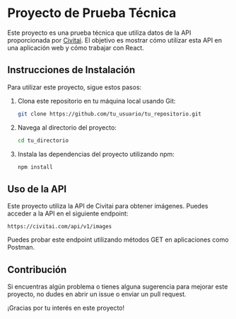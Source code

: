 # Proyecto de Prueba Técnica

Este proyecto es una prueba técnica que utiliza datos de la API proporcionada por [Civitai](https://civitai.com/api/v1/images). El objetivo es mostrar cómo utilizar esta API en una aplicación web y cómo trabajar con React.

## Instrucciones de Instalación

Para utilizar este proyecto, sigue estos pasos:

1. Clona este repositorio en tu máquina local usando Git:

   ```bash
   git clone https://github.com/tu_usuario/tu_repositorio.git
   ```

2. Navega al directorio del proyecto:

   ```bash
   cd tu_directorio
   ```

3. Instala las dependencias del proyecto utilizando npm:

   ```bash
   npm install
   ```

## Uso de la API

Este proyecto utiliza la API de Civitai para obtener imágenes. Puedes acceder a la API en el siguiente endpoint:

```
https://civitai.com/api/v1/images
```

Puedes probar este endpoint utilizando métodos GET en aplicaciones como Postman.

## Contribución

Si encuentras algún problema o tienes alguna sugerencia para mejorar este proyecto, no dudes en abrir un issue o enviar un pull request.

¡Gracias por tu interés en este proyecto!
